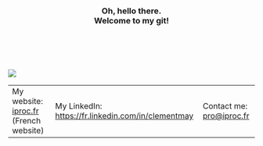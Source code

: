 
<h3 align="center">Oh, hello there.<br>
    Welcome to my git!</h3><br><br>
    <img align="center" style="margin-top:40px;" src="https://media1.tenor.com/images/f397612ffb6a0e75f5973c1bbd320e77/tenor.gif"></img>
<table>
    <tr>
        <td>
            My website: <a href="https://iproc.fr">iproc.fr</a> (French website)
        </td>
        <td>
            My LinkedIn: <a href="https://fr.linkedin.com/in/clementmay">https://fr.linkedin.com/in/clementmay</a>
        </td>
        <td>
            Contact me: <a href="mailto:pro@iproc.fr">pro@iproc.fr</a>
        </td>
    </tr>
</table>
